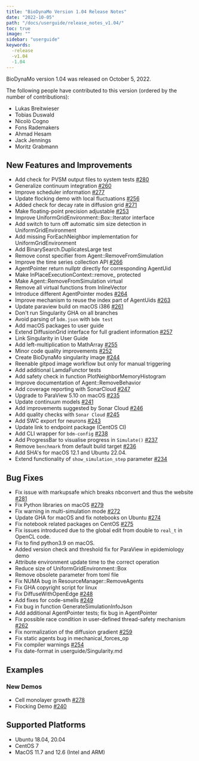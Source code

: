 ```yaml
---
title: "BioDynaMo Version 1.04 Release Notes"
date: "2022-10-05"
path: "/docs/userguide/release_notes_v1.04/"
toc: true
image: ""
sidebar: "userguide"
keywords:
  -release
  -v1.04
  -1.04
---
```


BioDynaMo version 1.04 was released on October 5, 2022.

The following people have contributed to this version
(ordered by the number of contributions):

* Lukas Breitwieser
* Tobias Duswald
* Nicolò Cogno
* Fons Rademakers
* Ahmad Hesam
* Jack Jennings
* Moritz Grabmann

## New Features and Improvements

 * Add check for PVSM output files to system tests [#280](https://github.com/BioDynaMo/biodynamo/pull/280)
 * Generalize continuum integration [#260](https://github.com/BioDynaMo/biodynamo/pull/260)
 * Improve scheduler information [#277](https://github.com/BioDynaMo/biodynamo/pull/277)
 * Update flocking demo with local fluctuations [#256](https://github.com/BioDynaMo/biodynamo/pull/256)
 * Added check for decay rate in diffusion grid [#271](https://github.com/BioDynaMo/biodynamo/pull/271)
 * Make floating-point precision adjustable [#253](https://github.com/BioDynaMo/biodynamo/pull/253)
 * Improve UniformGridEnvironment::Box::Iterator interface
 * Add switch to turn off automatic sim size detection in UniformGridEnvironment
 * Add missing ForEachNeighbor implementation for UniformGridEnvironment
 * Add BinarySearch.DuplicatesLarge test
 * Remove const specifier from Agent::RemoveFromSimulation
 * Improve the time series collection API [#266](https://github.com/BioDynaMo/biodynamo/pull/266)
 * AgentPointer return nullptr directly for corresponding AgentUid
 * Make InPlaceExecutionContext::remove_ protected
 * Make Agent::RemoveFromSimulation virtual
 * Remove all virtual functions from InlineVector
 * Introduce different AgentPointer modes [#264](https://github.com/BioDynaMo/biodynamo/pull/264)
 * Improve mechanism to reuse the index part of AgentUids [#263](https://github.com/BioDynaMo/biodynamo/pull/263)
 * Update paraview build on macOS i386 [#261](https://github.com/BioDynaMo/biodynamo/pull/261)
 * Don't run Singularity GHA on all branches
 * Avoid parsing of `bdm.json` with `bdm test`
 * Add macOS packages to user guide
 * Extend DiffusionGrid interface for full gradient information [#257](https://github.com/BioDynaMo/biodynamo/pull/257)
 * Link Singularity in User Guide
 * Add left-multiplication to MathArray [#255](https://github.com/BioDynaMo/biodynamo/pull/255)
 * Minor code quality improvements [#252](https://github.com/BioDynaMo/biodynamo/pull/252)
 * Create BioDynaMo singularity image [#244](https://github.com/BioDynaMo/biodynamo/pull/244)
 * Reenable gitpod image workflow but only for manual triggering
 * Add additional LamdaFunctor tests
 * Add safety check in function PlotNeighborMemoryHistogram
 * Improve documentation of Agent::RemoveBehavior
 * Add coverage reporting with SonarCloud [#247](https://github.com/BioDynaMo/biodynamo/pull/247)
 * Upgrade to ParaView 5.10 on macOS [#235](https://github.com/BioDynaMo/biodynamo/pull/235)
 * Update continuum models [#241](https://github.com/BioDynaMo/biodynamo/pull/241)
 * Add improvements suggested by Sonar Cloud [#246](https://github.com/BioDynaMo/biodynamo/pull/246)
 * Add quality checks with `Sonar Cloud` [#245](https://github.com/BioDynaMo/biodynamo/pull/245)
 * Add SWC export for neurons [#243](https://github.com/BioDynaMo/biodynamo/pull/243)
 * Update link to endpoint package (CentOS CI)
 * Add CLI wrapper for `bdm-config` [#238](https://github.com/BioDynaMo/biodynamo/pull/238)
 * Add ProgressBar to visualise progress in `Simulate()` [#237](https://github.com/BioDynaMo/biodynamo/pull/237)
 * Remove `benchmark` from default build target [#236](https://github.com/BioDynaMo/biodynamo/pull/236)
 * Add SHA's for macOS 12.1 and Ubuntu 22.04.
 * Extend functionality of `show_simulation_step` parameter [#234](https://github.com/BioDynaMo/biodynamo/pull/234)

## Bug Fixes

 * Fix issue with markupsafe which breaks nbconvert and thus the website  [#281](https://github.com/BioDynaMo/biodynamo/pull/281)
 * Fix Python libraries on macOS [#279](https://github.com/BioDynaMo/biodynamo/pull/279)
 * Fix warning in multi-simulation mode [#272](https://github.com/BioDynaMo/biodynamo/pull/272)
 * Update GHA for macOS and fix notebooks on Ubuntu [#274](https://github.com/BioDynaMo/biodynamo/pull/274)
 * Fix notebook related packages on CentOS [#275](https://github.com/BioDynaMo/biodynamo/pull/275)
 * Fix issues introduced due to the global edit from double to `real_t` in OpenCL code.
 * Fix to find python3.9 on macOS.
 * Added version check and threshold fix for ParaView in epidemiology demo
 * Attribute environment update time to the correct operation
 * Reduce size of UniformGridEnvironment::Box
 * Remove obsolete parameter from toml file
 * Fix NUMA bug in ResourceManager::RemoveAgents
 * Fix GHA copyright script for linux
 * Fix DiffuseWithOpenEdge [#248](https://github.com/BioDynaMo/biodynamo/pull/248)
 * Add fixes for code-smells [#249](https://github.com/BioDynaMo/biodynamo/pull/249)
 * Fix bug in function GenerateSimulationInfoJson
 * Add additional AgentPointer tests; fix bug in AgentPointer
 * Fix possible race condition in user-defined thread-safety mechanism [#262](https://github.com/BioDynaMo/biodynamo/pull/262)
 * Fix normalization of the diffusion gradient [#259](https://github.com/BioDynaMo/biodynamo/pull/259)
 * Fix static agents bug in mechanical_forces_op
 * Fix compiler warnings [#254](https://github.com/BioDynaMo/biodynamo/pull/254)
 * Fix date-format in userguide/Singularity.md

## Examples

### New Demos

 * Cell monolayer growth [#278](https://github.com/BioDynaMo/biodynamo/pull/278)
 * Flocking Demo [#240](https://github.com/BioDynaMo/biodynamo/pull/240)

## Supported Platforms

 * Ubuntu 18.04, 20.04
 * CentOS 7
 * MacOS 11.7 and 12.6 (Intel and ARM) 

